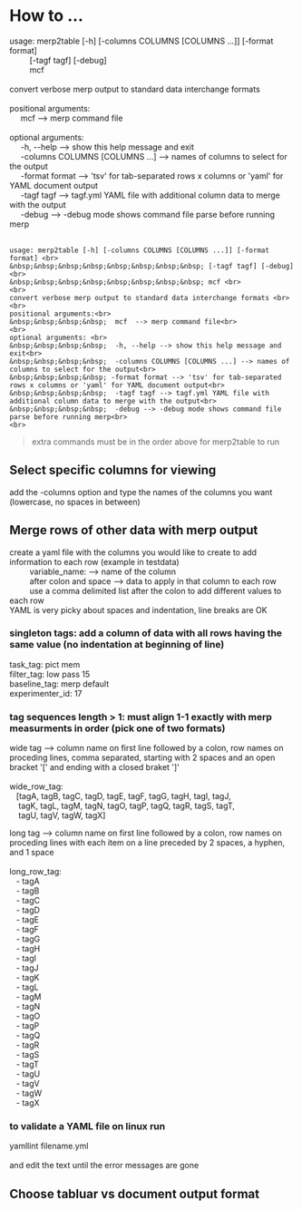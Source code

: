 # How to ...

usage: merp2table [-h] [-columns COLUMNS [COLUMNS ...]] [-format format] <br>
&nbsp;&nbsp;&nbsp;&nbsp;&nbsp;&nbsp;&nbsp;&nbsp; [-tagf tagf] [-debug] <br>
&nbsp;&nbsp;&nbsp;&nbsp;&nbsp;&nbsp;&nbsp;&nbsp; mcf <br>
<br>
convert verbose merp output to standard data interchange formats <br>
<br>
positional arguments:<br>
&nbsp;&nbsp;&nbsp;&nbsp;  mcf  --> merp command file<br>
<br>
optional arguments: <br>
&nbsp;&nbsp;&nbsp;&nbsp;  -h, --help --> show this help message and exit<br>
&nbsp;&nbsp;&nbsp;&nbsp;  -columns COLUMNS [COLUMNS ...] --> names of columns to select for the output<br>
&nbsp;&nbsp;&nbsp;&nbsp; -format format --> 'tsv' for tab-separated rows x columns or 'yaml' for YAML document output<br>
&nbsp;&nbsp;&nbsp;&nbsp;  -tagf tagf --> tagf.yml YAML file with additional column data to merge with the output<br>
&nbsp;&nbsp;&nbsp;&nbsp;  -debug --> -debug mode shows command file parse before running merp<br>
<br>

```
usage: merp2table [-h] [-columns COLUMNS [COLUMNS ...]] [-format format] <br>
&nbsp;&nbsp;&nbsp;&nbsp;&nbsp;&nbsp;&nbsp;&nbsp; [-tagf tagf] [-debug] <br>
&nbsp;&nbsp;&nbsp;&nbsp;&nbsp;&nbsp;&nbsp;&nbsp; mcf <br>
<br>
convert verbose merp output to standard data interchange formats <br>
<br>
positional arguments:<br>
&nbsp;&nbsp;&nbsp;&nbsp;  mcf  --> merp command file<br>
<br>
optional arguments: <br>
&nbsp;&nbsp;&nbsp;&nbsp;  -h, --help --> show this help message and exit<br>
&nbsp;&nbsp;&nbsp;&nbsp;  -columns COLUMNS [COLUMNS ...] --> names of columns to select for the output<br>
&nbsp;&nbsp;&nbsp;&nbsp; -format format --> 'tsv' for tab-separated rows x columns or 'yaml' for YAML document output<br>
&nbsp;&nbsp;&nbsp;&nbsp;  -tagf tagf --> tagf.yml YAML file with additional column data to merge with the output<br>
&nbsp;&nbsp;&nbsp;&nbsp;  -debug --> -debug mode shows command file parse before running merp<br>
<br>
```

> extra commands must be in the order above for merp2table to run

## Select specific columns for viewing
add the -columns option and type the names of the columns you want (lowercase, no spaces in between)

## Merge rows of other data with merp output
create a yaml file with the columns you would like to create to add information to each row (example in testdata) <br>
&nbsp;&nbsp;&nbsp;&nbsp;&nbsp;&nbsp;&nbsp;&nbsp; variable_name:  --> name of the column <br>
&nbsp;&nbsp;&nbsp;&nbsp;&nbsp;&nbsp;&nbsp;&nbsp; after colon and space  --> data to apply in that column to each row <br>
&nbsp;&nbsp;&nbsp;&nbsp;&nbsp;&nbsp;&nbsp;&nbsp; use a comma delimited list after the colon to add different values to each row <br>
YAML is very picky about spaces and indentation, line breaks are OK <br>

### singleton tags: add a column of data with all rows having the same value (no indentation at beginning of line) <br>
task_tag: pict mem <br>
filter_tag: low pass 15 <br>
baseline_tag: merp default <br>
experimenter_id: 17 <br>

### tag sequences length > 1: must align 1-1 exactly with merp measurments in order (pick one of two formats)
wide tag  --> column name on first line followed by a colon, row names on proceding lines, comma separated, starting with 2 spaces and an open bracket '[' and ending with a closed braket ']' <br>
<br>
wide_row_tag:  <br>
&nbsp;&nbsp;  [tagA, tagB, tagC, tagD, tagE, tagF, tagG, tagH, tagI, tagJ,<br>
&nbsp;&nbsp;&nbsp;  tagK, tagL, tagM, tagN, tagO, tagP, tagQ, tagR, tagS, tagT, <br>
&nbsp;&nbsp;&nbsp;  tagU, tagV, tagW, tagX] <br>

long tag --> column name on first line followed by a colon, row names on proceding lines with each item on a line preceded by 2 spaces, a hyphen, and 1 space <br>
<br>
long_row_tag:  <br>
&nbsp;&nbsp;  - tagA <br>
&nbsp;&nbsp;  - tagB <br>
&nbsp;&nbsp;  - tagC <br>
&nbsp;&nbsp;  - tagD <br>
&nbsp;&nbsp;  - tagE <br>
&nbsp;&nbsp;  - tagF <br>
&nbsp;&nbsp;  - tagG <br>
&nbsp;&nbsp;  - tagH <br>
&nbsp;&nbsp;  - tagI <br>
&nbsp;&nbsp;  - tagJ <br>
&nbsp;&nbsp;  - tagK <br>
&nbsp;&nbsp;  - tagL <br>
&nbsp;&nbsp;  - tagM <br>
&nbsp;&nbsp;  - tagN <br>
&nbsp;&nbsp;  - tagO <br>
&nbsp;&nbsp;  - tagP <br>
&nbsp;&nbsp;  - tagQ <br>
&nbsp;&nbsp;  - tagR <br>
&nbsp;&nbsp;  - tagS <br>
&nbsp;&nbsp;  - tagT <br>
&nbsp;&nbsp;  - tagU <br>
&nbsp;&nbsp;  - tagV <br>
&nbsp;&nbsp;  - tagW <br>
&nbsp;&nbsp;  - tagX <br>

### to validate a YAML file on linux run
yamllint filename.yml <br>
<br>
and edit the text until the error messages are gone


## Choose tabluar vs document output format
